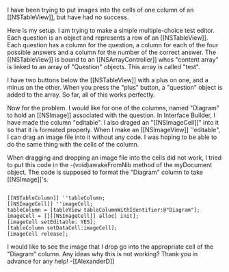 I have been trying to put images into the cells of one column of an [[NSTableView]], but have had no success.

Here is my setup.  I am trying to make a simple multiple-choice test editor.  Each question is an object and
represents a row of an [[NSTableView]].  Each question has a column for the question, a column for each of the
four possible answers and a column for the number of the correct answer. The [[NSTableView]] is bound to an
[[NSArrayController]] whos "content array" is linked to an array of "Question" objects.  This array is called "test".

I have two buttons below the [[NSTableView]] with a plus on one, and a minus on the other.  When you press
the "plus" button, a "question" object is added to the array.  So far, all of this works perfectly.

Now for the problem. I would like for one of the columns, named "Diagram" to hold an [[NSImage]] associated
with the question.  In Interface Builder, I have made the column "editable".  I also draged an "[[NSImageCell]]"
into it so that it is formated properly.  When I make an [[NSImageView]] ''editable", I can drag an image file into
it without any code. I was hoping to be able to do the same thing with the cells of the column.

When dragging and dropping an image file into the cells did not work, I tried to put this code in the
 -(void)awakeFromNib method of the myDocument object.  The code is supposed
to format the "Diagram" column to take [[NSImage]]'s.

<code>
[[NSTableColumn]] ''tableColumn;
[[NSImageCell]] ''imageCell;
tableColumn = [tableView tableColumnWithIdentifier:@"Diagram"];
imageCell = [[[[NSImageCell]] alloc] init];
[imageCell setEditable: YES];
[tableColumn setDataCell:imageCell];
[imageCell release];
</code>

I would like to see the image that I drop go into the appropriate cell of the "Diagram" column.  Any
ideas why this is not working?  Thank you in advance for any help! -[[AlexanderD]]